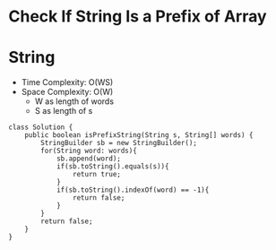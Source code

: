 # Check If String Is a Prefix of Array
# String
* Time Complexity: O(WS)
* Space Complexity: O(W)
	* W as length of words
    * S as length of s
```
class Solution {
    public boolean isPrefixString(String s, String[] words) {
        StringBuilder sb = new StringBuilder();
        for(String word: words){
            sb.append(word);
            if(sb.toString().equals(s)){
                return true;
            }
            if(sb.toString().indexOf(word) == -1){
                return false;
            }
        }
        return false;
    }
}
```